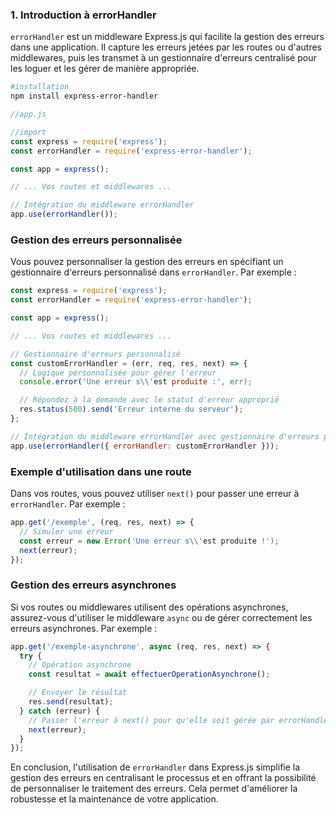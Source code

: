 ### 1. Introduction à errorHandler

`errorHandler` est un middleware Express.js qui facilite la gestion des erreurs dans une application. Il capture les erreurs jetées par les routes ou d'autres middlewares, puis les transmet à un gestionnaire d'erreurs centralisé pour les loguer et les gérer de manière appropriée.

```bash
#installation
npm install express-error-handler
```

```jsx
//app.js

//import
const express = require('express');
const errorHandler = require('express-error-handler');

const app = express();

// ... Vos routes et middlewares ...

// Intégration du middleware errorHandler
app.use(errorHandler());

```

### Gestion des erreurs personnalisée

Vous pouvez personnaliser la gestion des erreurs en spécifiant un gestionnaire d'erreurs personnalisé dans `errorHandler`. Par exemple :

```jsx
const express = require('express');
const errorHandler = require('express-error-handler');

const app = express();

// ... Vos routes et middlewares ...

// Gestionnaire d'erreurs personnalisé
const customErrorHandler = (err, req, res, next) => {
  // Logique personnalisée pour gérer l'erreur
  console.error('Une erreur s\\'est produite :', err);

  // Répondez à la demande avec le statut d'erreur approprié
  res.status(500).send('Erreur interne du serveur');
};

// Intégration du middleware errorHandler avec gestionnaire d'erreurs personnalisé
app.use(errorHandler({ errorHandler: customErrorHandler }));
```

### Exemple d'utilisation dans une route

Dans vos routes, vous pouvez utiliser `next()` pour passer une erreur à `errorHandler`. Par exemple :

```jsx
app.get('/exemple', (req, res, next) => {
  // Simuler une erreur
  const erreur = new Error('Une erreur s\\'est produite !');
  next(erreur);
});
```

### Gestion des erreurs asynchrones

Si vos routes ou middlewares utilisent des opérations asynchrones, assurez-vous d'utiliser le middleware `async` ou de gérer correctement les erreurs asynchrones. Par exemple :

```jsx
app.get('/exemple-asynchrone', async (req, res, next) => {
  try {
    // Opération asynchrone
    const resultat = await effectuerOperationAsynchrone();

    // Envoyer le résultat
    res.send(resultat);
  } catch (erreur) {
    // Passer l'erreur à next() pour qu'elle soit gérée par errorHandler
    next(erreur);
  }
});
```

En conclusion, l'utilisation de `errorHandler` dans Express.js simplifie la gestion des erreurs en centralisant le processus et en offrant la possibilité de personnaliser le traitement des erreurs. Cela permet d'améliorer la robustesse et la maintenance de votre application.